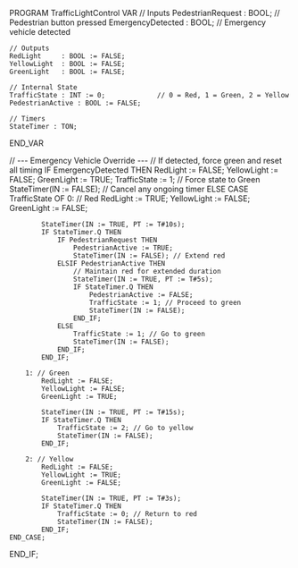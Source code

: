 PROGRAM TrafficLightControl
VAR
    // Inputs
    PedestrianRequest : BOOL;            // Pedestrian button pressed
    EmergencyDetected : BOOL;            // Emergency vehicle detected

    // Outputs
    RedLight     : BOOL := FALSE;
    YellowLight  : BOOL := FALSE;
    GreenLight   : BOOL := FALSE;

    // Internal State
    TrafficState : INT := 0;             // 0 = Red, 1 = Green, 2 = Yellow
    PedestrianActive : BOOL := FALSE;

    // Timers
    StateTimer : TON;
END_VAR

// --- Emergency Vehicle Override ---
// If detected, force green and reset all timing
IF EmergencyDetected THEN
    RedLight := FALSE;
    YellowLight := FALSE;
    GreenLight := TRUE;
    TrafficState := 1; // Force state to Green
    StateTimer(IN := FALSE); // Cancel any ongoing timer
ELSE
    CASE TrafficState OF
        0: // Red
            RedLight := TRUE;
            YellowLight := FALSE;
            GreenLight := FALSE;

            StateTimer(IN := TRUE, PT := T#10s);
            IF StateTimer.Q THEN
                IF PedestrianRequest THEN
                    PedestrianActive := TRUE;
                    StateTimer(IN := FALSE); // Extend red
                ELSIF PedestrianActive THEN
                    // Maintain red for extended duration
                    StateTimer(IN := TRUE, PT := T#5s);
                    IF StateTimer.Q THEN
                        PedestrianActive := FALSE;
                        TrafficState := 1; // Proceed to green
                        StateTimer(IN := FALSE);
                    END_IF;
                ELSE
                    TrafficState := 1; // Go to green
                    StateTimer(IN := FALSE);
                END_IF;
            END_IF;

        1: // Green
            RedLight := FALSE;
            YellowLight := FALSE;
            GreenLight := TRUE;

            StateTimer(IN := TRUE, PT := T#15s);
            IF StateTimer.Q THEN
                TrafficState := 2; // Go to yellow
                StateTimer(IN := FALSE);
            END_IF;

        2: // Yellow
            RedLight := FALSE;
            YellowLight := TRUE;
            GreenLight := FALSE;

            StateTimer(IN := TRUE, PT := T#3s);
            IF StateTimer.Q THEN
                TrafficState := 0; // Return to red
                StateTimer(IN := FALSE);
            END_IF;
    END_CASE;
END_IF;
